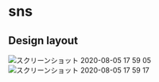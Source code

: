 # sns
## Design layout

![スクリーンショット 2020-08-05 17 59 05](https://user-images.githubusercontent.com/56709557/89393384-b48bd680-d745-11ea-8cf5-0e23d97b2df7.png)
![スクリーンショット 2020-08-05 17 59 17](https://user-images.githubusercontent.com/56709557/89393392-b6559a00-d745-11ea-805a-3ec0d2a25963.png)

